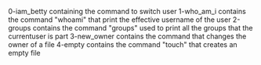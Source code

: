 0-iam_betty containing the command to switch user
1-who_am_i contains the command "whoami" that print the effective username of the user
2-groups contains the command "groups" used to print all the groups that the currentuser is part
3-new_owner contains the command that changes the owner of a file
4-empty contains the command "touch" that creates an empty file
